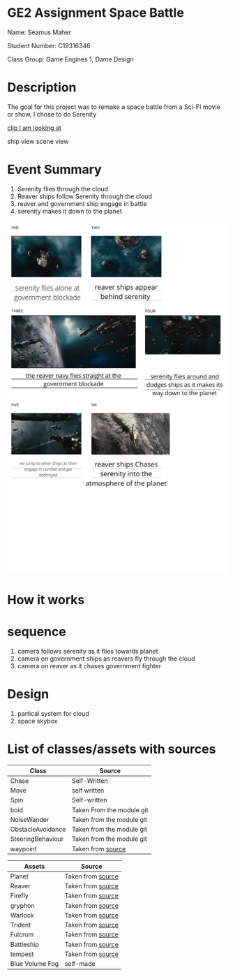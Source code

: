 # GE2 Assignment Space Battle
Name: Séamus Maher

Student Number: C19316346

Class Group: Game Engines 1, Dame Design

# Description
The goal for this project was to remake a space battle from a Sci-FI movie or show, I chose to do Serenity

[clip I am looking at](https://www.youtube.com/watch?v=X_VSJfHiNPA)

ship view
scene view

# Event Summary
1. Serenity flies through the cloud
2. Reaver ships follow Serenity through the cloud
3. reaver and government ship engage in battle
4. serenity makes it down to the planet

![image](1.jpg)
![image](2.jpg)

# How it works

# sequence
1. camera follows serenity as it flies towards planet
2. camera on government ships as reavers fly through the cloud
3. camera on reaver as it chases government fighter

# Design
1. partical system for cloud
2. space skybox


# List of classes/assets with sources
 | Class | Source |
  | ----- | ----- |
  | Chase | Self-Written |
  | Move | self written |
  | Spin | Self-written |
  | boid | Taken From the module git |
  | NoiseWander | Taken from the module git |
  | ObstacleAvoidance | Taken from the module git |
  | SteeringBehaviour |Taken from the module git |
  | waypoint | Taken from [source](https://assetstore.unity.com/packages/tools/utilities/waypoints-free-143216) |
  
 | Assets | Source |
  | ----- | ----- |
  | Planet | Taken from [source](https://sketchfab.com/3d-models/planet-afroditi-64e2d191987d44bfb4ee87b56e6e61f8#download) |
  | Reaver | Taken from [source](https://sketchfab.com/3d-models/space-ship-373e07f27daf4b67868e1f5b0e740f34)|
  | Firefly | Taken from [source](https://sketchfab.com/3d-models/heavy-class-firefly-8d6694aa551942f1a262e2444fe9a109#download) |
  | gryphon | Taken from [source](https://sketchfab.com/3d-models/ac-307-gryphon-class-warp-fighter-9c576eca673a453d80c80c88c2622ca5) |
  | Warlock | Taken from [source](https://sketchfab.com/3d-models/warlock-class-destroyer-c24c9ec1ead541d2aca451d975fbe599#download) |
  | Trident | Taken from [source](https://sketchfab.com/3d-models/cx-4sv-trident-229021dccca34affaec799b44ac4ae9a#download) |
  | Fulcrum | Taken from [source](https://sketchfab.com/3d-models/fulcrum-class-corvette-e07ad366463c4ea8925a667db84dd2c5#download) |
  | Battleship | Taken from [source](https://sketchfab.com/3d-models/space-battleship-f194d7e32a974573bb9dece32da1d2a6#download) |
  | tempest | Taken from [source](https://sketchfab.com/3d-models/tempest-cc990aa27cb44acd9868abb9ef9e7e48) |
  | Blue Volume Fog | self-made |
